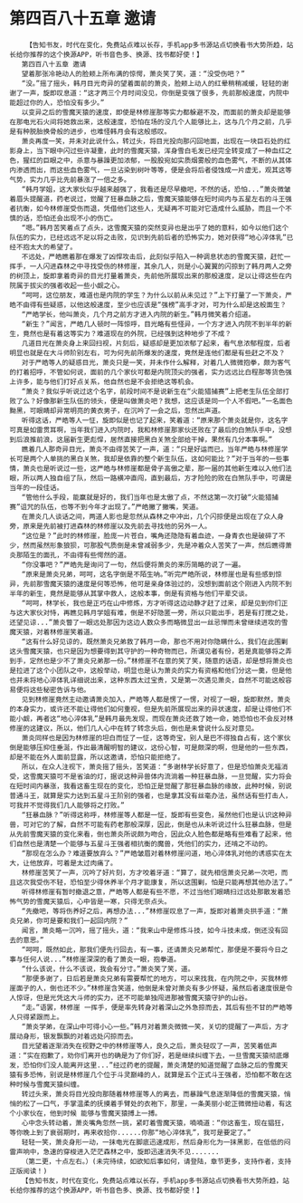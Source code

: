 # 第四百八十五章 邀请
        【告知书友，时代在变化，免费站点难以长存，手机app多书源站点切换看书大势所趋，站长给你推荐的这个换源APP，听书音色多、换源、找书都好使！】
       第四百八十五章 邀请
       望着那张冷艳动人的脸颊上所布满的惊愕，萧炎笑了笑，道：“没受伤吧？”
       “没。”摇了摇头，韩月目光奇异的望着面前的萧炎，脸颊上动人的红晕稍稍减缓，轻轻的谢谢了一声，旋即叹息道：“这才两三个月时间没见，你倒是变强了很多，先前那般速度，内院中能超过你的人，恐怕没有多少。”
       以变异之后的雪魔天猿的速度，即使是林修崖那等实力都躲避不及，而面前的萧炎却是能够在那电光石火间将她救出来，这般速度，恐怕在场的没几个人能够比上，这与几个月之前，几乎是有种脱胎换骨般的进步，也难怪韩月会有这般感叹。
       萧炎再度一笑，并未对此说什么，转过头，将目光投向那闪回地面，出现在一块巨石处的红影身上，当下眼中闪过些许凝重，此时的雪魔天猿，浑身雪白毛发已经完全转变成了一种血红之色，猩红的巨眼之中，杀意与暴躁更加浓郁，一股股宛如实质烟雾般的血色雾气，不断的从其体内渗透而出，而这些血色雾气，一旦沾染到树叶等等，便是会将后者侵蚀成一片虚无，观其这等气势，实力几乎比先前暴涨了一倍之多。
       “韩月学姐，这大家伙似乎越来越强了，我看还是尽早撤吧，不然的话，恐怕...”萧炎微皱着眉头提醒道，药老说过，觉醒了狂暴血脉之后，雪魔天猿能够在短时间内与五星左右的斗王强者抗衡，如今林修崖受伤而退，凭借他们这些人，无疑再不可能对它造成什么威胁，而且一个不慎的话，恐怕还会出现不小的伤亡。
       “嗯。”韩月苦笑着点了点头，这雪魔天猿的突然变异也是出乎了她的意料，如今以他们这个队伍的实力，已经远远不足以将之击败，见识到先前后者的恐怖实力，她对获得“地心淬体乳”已经不抱太大的希望了。
       不远处，严皓瞧着那在爆发了凶悍攻击后，此刻似乎陷入一种调息状态的雪魔天猿，赶忙一挥手，一人闪进森林之中寻找受伤的林修崖，其余几人，则是小心翼翼的闪掠到了韩月两人之旁的树顶上，旋即拿着奇异的目光打量着萧炎，先前他所展现出来的那般速度，足以让得这些在内院属于拔尖的强者收起一些小觑之心。
       “呵呵，这位朋友，难道也是内院的学生？为什么以前从未见过？”上下打量了一下萧炎，严皓不由得有些疑惑，以他这般速度，至少也应该是“强榜”高手才对，可为什么却是这般面生？
       “严皓学长，他叫萧炎，几个月之前方才进入内院的新生。”韩月微笑着介绍道。
       “新生？”闻言，严皓几人顿时一阵惊呼，目光略有些怪异，一个方才进入内院不到半年的新生，竟然也是有着这等实力？难道现在的外院，已经强到这种地步了不成？
       几道目光在萧炎身上来回扫视，片刻后，疑惑却是更加浓郁了起来，看气息浓郁程度，后者明显也就是在大斗师阶别左右，可为何先前所爆发的速度，竟然是连他们都是有些赶之不及？
       对于严皓等人的疑惑目光，萧炎只是一笑，并未作什么解释，对着几人微微抱拳，颇为客气的打着招呼，不管如何说，面前的几个家伙可都是内院顶尖的强者，实力远远比白程那等货色强上许多，能与他们打好点关系，他自然也是不会拒绝这等机会。
       “萧炎？我似乎听说过这个名字，前段时间不是说新生在“火能猎捕赛”上把老生队伍全部打败了么？好像那新生队伍的领头，便是叫做萧炎吧？我想，这应该是同一个人不假吧。”一名面色黝黑，可眼睛却异常明亮的黄衣男子，在沉吟了一会之后，忽然出声道。
       听得这话，严皓等人一怔，旋即似是也记了起来，笑着道：“原来那个萧炎就是你，这名字可真是如雷贯耳啊，当年我们进入内院时，我和林修崖那家伙还败在了最后的白煞队手中，没想到后浪推前浪，这届新生更彪悍，居然直接把黑白关煞全部给干掉，果然有几分本事啊。”
       瞧着几人那奇异目光，萧炎不由得苦笑了一声，道：“只是好运而已，当年严皓与林修崖学长可是两个人单挑的黑白关煞，我却是依靠的整个新生队伍，这如何能比？”对于当年的一些事情，萧炎也是听说过一些，这严皓与林修崖都是骨子高傲之辈，那一届的其他新生难以入他们法眼，所以两人独自组了队，然后一路横冲直闯，直到最后，方才险险的败在白煞队手中，可谓是当年的一段佳话。
       “管他什么手段，能赢就是好的，我们当年也是太傲了点，不然这第一次打破“火能猎捕赛”诅咒的队伍，也等不到今年才出现了。”严皓撇了撇嘴，笑道。
       在萧炎几人谈话之间，两道人影也是忽然从森林之中冲出，几个闪掠便是出现在了众人身旁，原来是先前被打进森林的林修崖以及先前去寻找他的另外一人。
       “这位是？”此时的林修崖，脸庞一片苍白，嘴角还隐隐有着血迹，一身青衣也是破碎了不少，然而虽然形象狼狈，可那股气质倒是未曾减弱多少，先是冲着众人苦笑了一声，然后瞧得萧炎那陌生的面孔，不由得有些愕然的道。
       “你没事吧？”严皓先是询问了一句，然后便将萧炎的来历简略的说了一遍。
       “原来是萧炎兄弟，呵呵，这名字倒是不陌生呐。”听完严皓所说，林修崖也是有些感到惊异，先前那雪魔天猿的速度是何等恐怖，他可是亲身体验过的，没想到面前这个刚进入内院不到半年的新生，竟然是能够从其掌中救人，这般本事，倒是有资格与他们平辈交谈。
       “呵呵，林学长，我也是正巧在山中修炼，方才听得这边动静才赶了过来，却是见到你们正与这大家伙对恃，再瞧见韩月学姐有难，倒是不好隐匿一旁，所以只能出手，若是有打搅之处，还望见谅...”萧炎瞥了一眼远处那因为这边人数众多而略微显出一丝忌惮而未曾继续进攻的雪魔天猿，对着林修崖笑着道。
       “这有什么好见谅的，既然萧炎兄弟救了韩月一命，那也不用对你隐瞒什么，我们在此围剿这头雪魔天猿，也只是因为想要得到其守护的一种奇物而已，所谓见者有份，若是真能够将之弄到手，定然也是少不了萧炎兄弟那一份。”林修崖不在意的笑了笑，随意的话语，却是想将萧炎也是拉进了这个小团队之中，这般举动，明显也是认为萧炎的实力有资格和他们分这一羹，但是他也并未将地心淬体乳详细说出来，这种东西太过宝贵，又是第一次遇见萧炎，自然不可能这般容易便将这些秘密告诉与他。
       见到林修崖竟然主动邀请萧炎加入，严皓等人都是愣了一愣，对视了一眼，旋即默然，萧炎的本身实力，或许还不能让得他们如何重视，但是先前所展现出来的异状速度，却是让得他们不能小觑，再者这“地心淬体乳”是韩月最先发现，而现在萧炎还救了她一命，她恐怕也不会反对林修崖的这建议，所以，他们几人心中在转了转念头后，倒也是未曾说什么反对意见。
       萧炎同样也是因为林修崖的坦白而怔了一怔，这等奇宝，别人是巴不得独自占有，这个家伙倒是能够压抑住垂涎，作出最清醒明智的建议，这份心智，可是颇深的啊，但是他的一些东西，却是不能在外人面前显露，所以这邀请，恐怕只能拒绝了。
       所以，在众人注视下，萧炎摇了摇头，苦笑道：“多谢林学长好意了，但是恐怕萧炎无福消受，这雪魔天猿可不是省油的灯，据说这种异兽体内流淌着一种狂暴血脉，一旦觉醒，实力将会在短时间内暴涨，我看这畜生现在的变化，恐怕正是觉醒了那狂暴血脉的缘故，此种时候，别说普通斗王，就算是实力达到五星斗王阶别的强者，也是拿其没有丝毫办法，虽然话有些打击人，可我并不觉得我们几人能够将之打败。”
       “狂暴血脉？”听得这称呼，林修崖等人都是一怔，旋即有些变色，虽然他们也是认识这种异兽，可对它的了解，自然不可能有药老那般深厚，因此，倒是也从未听说过什么狂暴血脉，但是从先前雪魔天猿的变化来看，倒也萧炎所说颇为吻合，因此众人脸色都是略有些难看了起来，他们自然也是清楚一个能够与五星斗王强者相抗衡的魔兽，凭他们的实力，还啃之不动的。
       “那现在怎么办？难道要放弃么？”严皓皱眉对着林修崖问道，地心淬体乳对他的诱惑实在太大，让他放弃，可着是太过肉痛了。
       林修崖苦笑了一声，沉吟了好片刻，方才咬着牙道：“算了，就先相信萧炎兄弟一次吧，而且这次我受伤不轻，恐怕至少得休养半个月才能康复，所以这围剿，怕是只能再想其他办法了。”
       听得林修崖有暂时撤退之意，严皓等人都是有些不愿，不过当他们眼睛扫过远处那散发着恐怖气势的雪魔天猿后，心中皆是一寒，只得无奈点头。
       “先撤吧，等将伤养好之后，再想办法...”林修崖叹息了一声，旋即对着萧炎拱手道：“萧炎兄弟，你可是要和我们一起回内院？”
       闻言，萧炎略一沉吟，摇了摇头，道：“我来山中是修炼斗技，如今斗技未成，倒还没有回去的意思。”
       “呵呵，既然如此，那我们便先行回去，有一事，还请萧炎兄弟帮忙，那便是不要将今日之事与任何人说...”林修崖深深的看了萧炎一眼，抱拳道。
       “什么该说，什么不该说，我会有分寸。”萧炎笑了笑，道。
       “那便多谢了，日后若是萧炎兄弟有需要帮忙的地方，可以来找我，在内院之中，买我林修崖面子的人，倒也还不少。”林修崖含笑道，他倒是未曾对萧炎有多少怀疑，虽然后者速度很是令人惊讶，但是光凭这大斗师的实力，还不可能单独闯进那被雪魔天猿守护的山谷。
       “走。”语罢，林修崖 一挥手，便是率先转身对着深山之外急掠而去，其后有些不甘的严皓等人只得紧跟而上。
       “萧炎学弟，在深山中可得小心一些。”韩月对着萧炎微微一笑，关切的提醒了一声后，方才展动身形，银发飘飘的对着远处闪掠而去。
       目光望着逐渐消失在视野之中的林修崖等人，良久之后，萧炎轻叹了一声，苦笑着低声道：“实在抱歉了，劝你们离开也的确是为了你们好，若是继续纠缠下去，一旦雪魔天猿彻底爆发，恐怕你们没人能离开这里...”经过药老的提醒，萧炎清楚的知道觉醒了血脉之后的雪魔天猿有多恐怖，别说是林修崖几个位于斗灵巅峰的人，就算是五个正式斗王强者，恐怕都不敢在这种时候与雪魔天猿纠缠。
       转过头来，萧炎将目光投向那随着林修崖等人的离去，而暴躁气息逐渐降低的雪魔天猿，悄悄的松了一口气，手掌温柔的抚摸着手臂处的衣袍下，那里，一条美丽小蛇正微微扭动着，有这个小家伙在，他到时候 能够与雪魔天猿搏上一搏。
       心中念头转动着，萧炎嘴角忽然一挑，紧盯着雪魔天猿，喃喃道：“你这畜生，现在猖狂，等你晚上到了衰弱期时，再来收拾你......你那“地心淬体乳”，我可是要定了。”
       轻轻一笑，萧炎身形一动，一抹电光在脚底迅速成形，然后身形化为一抹黑影，在低低的闷雷声响中，急速的穿梭进入茫茫森林之中，旋即迅速消失不见.......
       （第二更，十点左右。）(未完待续，如欲知后事如何，请登陆，章节更多，支持作者，支持正版阅读！)
       【告知书友，时代在变化，免费站点难以长存，手机app多书源站点切换看书大势所趋，站长给你推荐的这个换源APP，听书音色多、换源、找书都好使！】